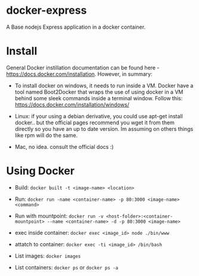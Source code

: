 # docker-express
A Base nodejs Express application in a docker container.

# Install

General Docker instillation documentation can be found here - https://docs.docker.com/installation.  However, in summary:

* To install docker on windows, it needs to run inside a VM. Docker have a tool named Boot2Docker that wraps the use of using docker in a VM behind some sleek commands inside a terminal window. Follow this: https://docs.docker.com/installation/windows/

*  Linux: if your using a debian derivative, you could use apt-get install docker.. but the official pages recommend you wget it from them directly so you have an up to date version. Im assuming on others things like rpm will do the same.

* Mac, no idea. consult the official docs :)


# Using Docker

* Build: `docker built -t <image-name> <location>`
* Run: `docker run -name <container-name> -p 80:3000 <image-name> <command>`
* Run with mountpoint: `docker run -v <host-folder>:<container-mountpoint> --name <container-name> -d -p 80:3000 <image-name>`

* exec inside container: `docker exec <image_id> node ./bin/www`
* attatch to container: `docker exec -ti <image_id> /bin/bash`

* List images: `docker images`
* List containers: `docker ps` or `docker ps -a`



